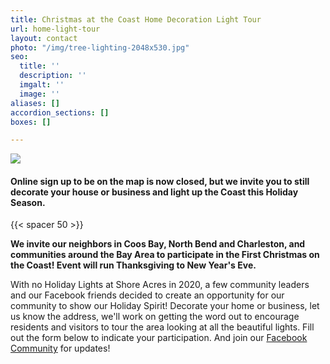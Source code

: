 ```yaml
---
title: Christmas at the Coast Home Decoration Light Tour
url: home-light-tour
layout: contact
photo: "/img/tree-lighting-2048x530.jpg"
seo:
  title: ''
  description: ''
  imgalt: ''
  image: ''
aliases: []
accordion_sections: []
boxes: []

---
```

![](/img/catc-form-header-695x322-v02-1.jpg)

#### Online sign up to be on the map is now closed, but we invite you to still decorate your house or business and light up the Coast this Holiday Season.

{{< spacer 50 >}}

**We invite our neighbors in Coos Bay, North Bend and Charleston, and communities around the Bay Area to participate in the First Christmas on the Coast! Event will run Thanksgiving to New Year's Eve.**

With no Holiday Lights at Shore Acres in 2020, a few community leaders and our Facebook friends decided to create an opportunity for our community to show our Holiday Spirit! Decorate your home or business, let us know the address, we'll work on getting the word out to encourage residents and visitors to tour the area looking at all the beautiful lights. Fill out the form below to indicate your participation. And join our [Facebook Community](https://www.facebook.com/ChristmasattheCoast/) for updates!